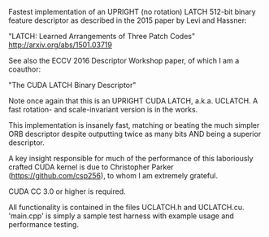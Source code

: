 Fastest implementation of an UPRIGHT (no rotation) LATCH 512-bit binary feature descriptor as described in the 2015 paper by Levi and Hassner:

"LATCH: Learned Arrangements of Three Patch Codes" http://arxiv.org/abs/1501.03719

See also the ECCV 2016 Descriptor Workshop paper, of which I am a coauthor:

"The CUDA LATCH Binary Descriptor"

Note once again that this is an UPRIGHT CUDA LATCH, a.k.a. UCLATCH. A fast rotation- and scale-invariant version is in the works.

This implementation is insanely fast, matching or beating the much simpler ORB descriptor despite outputting twice as many bits AND being a superior descriptor.

A key insight responsible for much of the performance of this laboriously crafted CUDA kernel is due to Christopher Parker (https://github.com/csp256), to whom I am extremely grateful.

CUDA CC 3.0 or higher is required.

All functionality is contained in the files UCLATCH.h and UCLATCH.cu. 'main.cpp' is simply a sample test harness with example usage and performance testing.